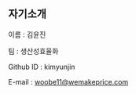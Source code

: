 자기소개
-------------------------
이름 : 김윤진

팀 : 생산성효율화

Github ID : kimyunjin

E-mail : woobe11@wemakeprice.com



